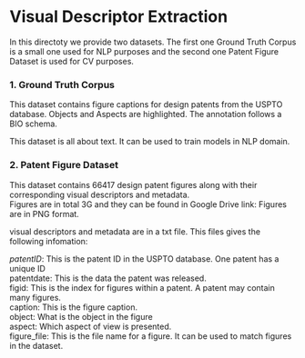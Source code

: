 
Visual Descriptor Extraction
======
In this directoty we provide two datasets. The first one Ground Truth Corpus is a small one used for NLP purposes and the second one Patent Figure Dataset is used for CV purposes.

### 1. Ground Truth Corpus

This dataset contains figure captions for design patents from the USPTO database. Objects and Aspects are highlighted. The annotation follows a BIO schema. <br> 

This dataset is all about text. It can be used to train models in NLP domain.


### 2. Patent Figure Dataset
This dataset contains 66417 design patent figures along with their corresponding visual descriptors and metadata. <br>
Figures are in total 3G and they can be found in Google Drive link:
Figures are in PNG format. <br>

visual descriptors and metadata are in a txt file. This files gives the following infomation: <br>

*patentID*: This is the patent ID in the USPTO database. One patent has a unique ID                   <br>
patentdate: This is the data the patent was released.               <br>
figid: This is the index for figures within a patent. A patent may contain many figures.             <br>
caption: This is the figure caption.             <br>
object: What is the object in the figure             <br>
aspect: Which aspect of view is presented.             <br>
figure_file: This is the file name for a figure. It can be used to match figures in the dataset.              <br>
